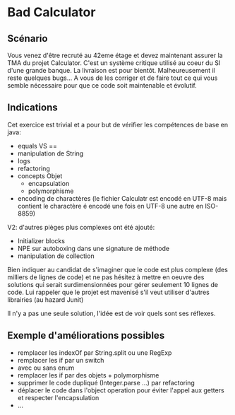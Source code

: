 # Bad Calculator

## Scénario

Vous venez d'être recruté au 42eme étage et devez maintenant assurer la TMA du projet Calculator.
C'est un système critique utilisé au coeur du SI d'une grande banque. La livraison est pour bientôt. Malheureusement il reste quelques bugs...
A vous de les corriger et de faire tout ce qui vous semble nécessaire pour que ce code soit maintenable et évolutif.

## Indications

Cet exercice est trivial et a pour but de vérifier les compétences de base en java:
- equals VS ==
- manipulation de String
- logs
- refactoring
- concepts Objet
    - encapsulation
    - polymorphisme
- encoding de charactères (le fichier Calculatr est encodé en UTF-8 mais contient le charactère é encodé une fois en UTF-8 une autre en ISO-8859)

V2: d'autres pièges plus complexes ont été ajouté:
- Initializer blocks
- NPE sur autoboxing dans une signature de méthode
- manipulation de collection

Bien indiquer au candidat de s'imaginer que le code est plus complexe (des milliers de lignes de code) et ne pas hésitez à mettre en oeuvre des solutions qui serait surdimensionnées pour gérer seulement 10 lignes de code.
Lui rappeler que le projet est mavenisé s'il veut utiliser d'autres librairies (au hazard Junit) 

Il n'y a pas une seule solution, l'idée est de voir quels sont ses réflexes.

## Exemple d'améliorations possibles

- remplacer les indexOf par String.split ou une RegExp
- remplacer les if par un switch
 - avec ou sans enum
- remplacer les if par des objets + polymorphisme
- supprimer le code dupliqué (Integer.parse ...) par refactoring
- déplacer le code dans l'object operation pour éviter l'appel aux getters et respecter l'encapsulation
- ...
